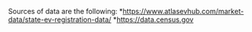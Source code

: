 Sources of data are the following:
*https://www.atlasevhub.com/market-data/state-ev-registration-data/
*https://data.census.gov
